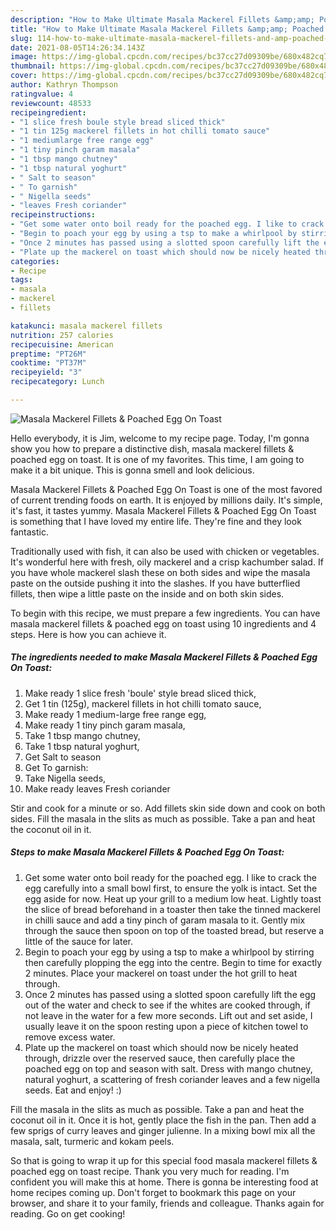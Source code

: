 ```yaml
---
description: "How to Make Ultimate Masala Mackerel Fillets &amp;amp; Poached Egg On Toast"
title: "How to Make Ultimate Masala Mackerel Fillets &amp;amp; Poached Egg On Toast"
slug: 114-how-to-make-ultimate-masala-mackerel-fillets-and-amp-poached-egg-on-toast
date: 2021-08-05T14:26:34.143Z
image: https://img-global.cpcdn.com/recipes/bc37cc27d09309be/680x482cq70/masala-mackerel-fillets-poached-egg-on-toast-recipe-main-photo.jpg
thumbnail: https://img-global.cpcdn.com/recipes/bc37cc27d09309be/680x482cq70/masala-mackerel-fillets-poached-egg-on-toast-recipe-main-photo.jpg
cover: https://img-global.cpcdn.com/recipes/bc37cc27d09309be/680x482cq70/masala-mackerel-fillets-poached-egg-on-toast-recipe-main-photo.jpg
author: Kathryn Thompson
ratingvalue: 4
reviewcount: 48533
recipeingredient:
- "1 slice fresh boule style bread sliced thick"
- "1 tin 125g mackerel fillets in hot chilli tomato sauce"
- "1 mediumlarge free range egg"
- "1 tiny pinch garam masala"
- "1 tbsp mango chutney"
- "1 tbsp natural yoghurt"
- " Salt to season"
- " To garnish"
- " Nigella seeds"
- "leaves Fresh coriander"
recipeinstructions:
- "Get some water onto boil ready for the poached egg. I like to crack the egg carefully into a small bowl first, to ensure the yolk is intact. Set the egg aside for now. Heat up your grill to a medium low heat. Lightly toast the slice of bread beforehand in a toaster then take the tinned mackerel in chilli sauce and add a tiny pinch of garam masala to it. Gently mix through the sauce then spoon on top of the toasted bread, but reserve a little of the sauce for later."
- "Begin to poach your egg by using a tsp to make a whirlpool by stirring then carefully plopping the egg into the centre. Begin to time for exactly 2 minutes. Place your mackerel on toast under the hot grill to heat through."
- "Once 2 minutes has passed using a slotted spoon carefully lift the egg out of the water and check to see if the whites are cooked through, if not leave in the water for a few more seconds. Lift out and set aside, I usually leave it on the spoon resting upon a piece of kitchen towel to remove excess water."
- "Plate up the mackerel on toast which should now be nicely heated through, drizzle over the reserved sauce, then carefully place the poached egg on top and season with salt. Dress with mango chutney, natural yoghurt, a scattering of fresh coriander leaves and a few nigella seeds. Eat and enjoy! :)"
categories:
- Recipe
tags:
- masala
- mackerel
- fillets

katakunci: masala mackerel fillets 
nutrition: 257 calories
recipecuisine: American
preptime: "PT26M"
cooktime: "PT37M"
recipeyield: "3"
recipecategory: Lunch

---
```



![Masala Mackerel Fillets &amp; Poached Egg On Toast](https://img-global.cpcdn.com/recipes/bc37cc27d09309be/680x482cq70/masala-mackerel-fillets-poached-egg-on-toast-recipe-main-photo.jpg)

Hello everybody, it is Jim, welcome to my recipe page. Today, I'm gonna show you how to prepare a distinctive dish, masala mackerel fillets &amp; poached egg on toast. It is one of my favorites. This time, I am going to make it a bit unique. This is gonna smell and look delicious.

Masala Mackerel Fillets &amp; Poached Egg On Toast is one of the most favored of current trending foods on earth. It is enjoyed by millions daily. It's simple, it's fast, it tastes yummy. Masala Mackerel Fillets &amp; Poached Egg On Toast is something that I have loved my entire life. They're fine and they look fantastic.

Traditionally used with fish, it can also be used with chicken or vegetables. It&#39;s wonderful here with fresh, oily mackerel and a crisp kachumber salad. If you have whole mackerel slash these on both sides and wipe the masala paste on the outside pushing it into the slashes. If you have butterflied fillets, then wipe a little paste on the inside and on both skin sides.


To begin with this recipe, we must prepare a few ingredients. You can have masala mackerel fillets &amp; poached egg on toast using 10 ingredients and 4 steps. Here is how you can achieve it.

<!--inarticleads1-->

##### The ingredients needed to make Masala Mackerel Fillets &amp; Poached Egg On Toast:

1. Make ready 1 slice fresh &#39;boule&#39; style bread sliced thick,
1. Get 1 tin (125g), mackerel fillets in hot chilli tomato sauce,
1. Make ready 1 medium-large free range egg,
1. Make ready 1 tiny pinch garam masala,
1. Take 1 tbsp mango chutney,
1. Take 1 tbsp natural yoghurt,
1. Get  Salt to season
1. Get  To garnish:
1. Take  Nigella seeds,
1. Make ready leaves Fresh coriander


Stir and cook for a minute or so. Add fillets skin side down and cook on both sides. Fill the masala in the slits as much as possible. Take a pan and heat the coconut oil in it. 

<!--inarticleads2-->

##### Steps to make Masala Mackerel Fillets &amp; Poached Egg On Toast:

1. Get some water onto boil ready for the poached egg. I like to crack the egg carefully into a small bowl first, to ensure the yolk is intact. Set the egg aside for now. Heat up your grill to a medium low heat. Lightly toast the slice of bread beforehand in a toaster then take the tinned mackerel in chilli sauce and add a tiny pinch of garam masala to it. Gently mix through the sauce then spoon on top of the toasted bread, but reserve a little of the sauce for later.
1. Begin to poach your egg by using a tsp to make a whirlpool by stirring then carefully plopping the egg into the centre. Begin to time for exactly 2 minutes. Place your mackerel on toast under the hot grill to heat through.
1. Once 2 minutes has passed using a slotted spoon carefully lift the egg out of the water and check to see if the whites are cooked through, if not leave in the water for a few more seconds. Lift out and set aside, I usually leave it on the spoon resting upon a piece of kitchen towel to remove excess water.
1. Plate up the mackerel on toast which should now be nicely heated through, drizzle over the reserved sauce, then carefully place the poached egg on top and season with salt. Dress with mango chutney, natural yoghurt, a scattering of fresh coriander leaves and a few nigella seeds. Eat and enjoy! :)


Fill the masala in the slits as much as possible. Take a pan and heat the coconut oil in it. Once it is hot, gently place the fish in the pan. Then add a few sprigs of curry leaves and ginger julienne. In a mixing bowl mix all the masala, salt, turmeric and kokam peels. 

So that is going to wrap it up for this special food masala mackerel fillets &amp; poached egg on toast recipe. Thank you very much for reading. I'm confident you will make this at home. There is gonna be interesting food at home recipes coming up. Don't forget to bookmark this page on your browser, and share it to your family, friends and colleague. Thanks again for reading. Go on get cooking!
